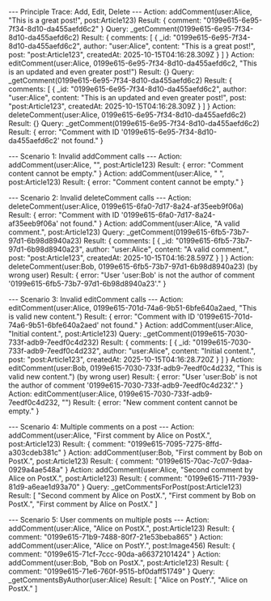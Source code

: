 
--- Principle Trace: Add, Edit, Delete ---
Action: addComment(user:Alice, "This is a great post!", post:Article123)
Result: { comment: "0199e615-6e95-7f34-8d10-da455aefd6c2" }
Query: _getComment(0199e615-6e95-7f34-8d10-da455aefd6c2) Result: {
  comments: [
    {
      _id: "0199e615-6e95-7f34-8d10-da455aefd6c2",
      author: "user:Alice",
      content: "This is a great post!",
      post: "post:Article123",
      createdAt: 2025-10-15T04:16:28.309Z
    }
  ]
}
Action: editComment(user:Alice, 0199e615-6e95-7f34-8d10-da455aefd6c2, "This is an updated and even greater post!")
Result: {}
Query: _getComment(0199e615-6e95-7f34-8d10-da455aefd6c2) Result: {
  comments: [
    {
      _id: "0199e615-6e95-7f34-8d10-da455aefd6c2",
      author: "user:Alice",
      content: "This is an updated and even greater post!",
      post: "post:Article123",
      createdAt: 2025-10-15T04:16:28.309Z
    }
  ]
}
Action: deleteComment(user:Alice, 0199e615-6e95-7f34-8d10-da455aefd6c2)
Result: {}
Query: _getComment(0199e615-6e95-7f34-8d10-da455aefd6c2) Result: {
  error: "Comment with ID '0199e615-6e95-7f34-8d10-da455aefd6c2' not found."
}

--- Scenario 1: Invalid addComment calls ---
Action: addComment(user:Alice, "", post:Article123)
Result: { error: "Comment content cannot be empty." }
Action: addComment(user:Alice, "   ", post:Article123)
Result: { error: "Comment content cannot be empty." }

--- Scenario 2: Invalid deleteComment calls ---
Action: deleteComment(user:Alice, 0199e615-6fa0-7d17-8a24-af35eeb9f06a)
Result: {
  error: "Comment with ID '0199e615-6fa0-7d17-8a24-af35eeb9f06a' not found."
}
Action: addComment(user:Alice, "A valid comment.", post:Article123)
Query: _getComment(0199e615-6fb5-73b7-97d1-6b98d8940a23) Result: {
  comments: [
    {
      _id: "0199e615-6fb5-73b7-97d1-6b98d8940a23",
      author: "user:Alice",
      content: "A valid comment.",
      post: "post:Article123",
      createdAt: 2025-10-15T04:16:28.597Z
    }
  ]
}
Action: deleteComment(user:Bob, 0199e615-6fb5-73b7-97d1-6b98d8940a23) (by wrong user)
Result: {
  error: "User 'user:Bob' is not the author of comment '0199e615-6fb5-73b7-97d1-6b98d8940a23'."
}

--- Scenario 3: Invalid editComment calls ---
Action: editComment(user:Alice, 0199e615-701d-74a6-9b51-6bfe640a2aed, "This is valid new content.")
Result: {
  error: "Comment with ID '0199e615-701d-74a6-9b51-6bfe640a2aed' not found."
}
Action: addComment(user:Alice, "Initial content.", post:Article123)
Query: _getComment(0199e615-7030-733f-adb9-7eedf0c4d232) Result: {
  comments: [
    {
      _id: "0199e615-7030-733f-adb9-7eedf0c4d232",
      author: "user:Alice",
      content: "Initial content.",
      post: "post:Article123",
      createdAt: 2025-10-15T04:16:28.720Z
    }
  ]
}
Action: editComment(user:Bob, 0199e615-7030-733f-adb9-7eedf0c4d232, "This is valid new content.") (by wrong user)
Result: {
  error: "User 'user:Bob' is not the author of comment '0199e615-7030-733f-adb9-7eedf0c4d232'."
}
Action: editComment(user:Alice, 0199e615-7030-733f-adb9-7eedf0c4d232, "")
Result: { error: "New comment content cannot be empty." }

--- Scenario 4: Multiple comments on a post ---
Action: addComment(user:Alice, "First comment by Alice on PostX.", post:Article123)
Result: { comment: "0199e615-7095-7275-8ffd-a303cdeb381c" }
Action: addComment(user:Bob, "First comment by Bob on PostX.", post:Article123)
Result: { comment: "0199e615-70ac-7c07-9daa-0929a4ae548a" }
Action: addComment(user:Alice, "Second comment by Alice on PostX.", post:Article123)
Result: { comment: "0199e615-7111-7939-81d9-a6eae1d93a70" }
Query: _getCommentsForPost(post:Article123)
Result: [
  "Second comment by Alice on PostX.",
  "First comment by Bob on PostX.",
  "First comment by Alice on PostX."
]

--- Scenario 5: User comments on multiple posts ---
Action: addComment(user:Alice, "Alice on PostX.", post:Article123)
Result: { comment: "0199e615-71b9-7488-80f7-21e53beba865" }
Action: addComment(user:Alice, "Alice on PostY.", post:Image456)
Result: { comment: "0199e615-71cf-7ccc-90da-a66372101424" }
Action: addComment(user:Bob, "Bob on PostX.", post:Article123)
Result: { comment: "0199e615-71e6-760f-9515-bf0daff51749" }
Query: _getCommentsByAuthor(user:Alice)
Result: [ "Alice on PostY.", "Alice on PostX." ]
